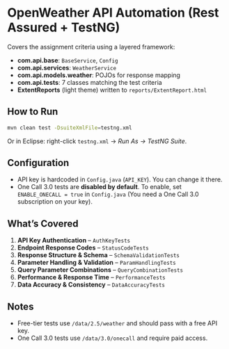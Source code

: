 # OpenWeather API Automation (Rest Assured + TestNG)

Covers the assignment criteria using a layered framework:
- **com.api.base**: `BaseService`, `Config`
- **com.api.services**: `WeatherService`
- **com.api.models.weather**: POJOs for response mapping
- **com.api.tests**: 7 classes matching the test criteria
- **ExtentReports** (light theme) written to `reports/ExtentReport.html`

## How to Run
```bash
mvn clean test -DsuiteXmlFile=testng.xml
```
Or in Eclipse: right-click `testng.xml` → *Run As → TestNG Suite*.

## Configuration
- API key is hardcoded in `Config.java` (`API_KEY`). You can change it there.
- One Call 3.0 tests are **disabled by default**. To enable, set `ENABLE_ONECALL = true` in `Config.java`
  (You need a One Call 3.0 subscription on your key).

## What’s Covered
1. **API Key Authentication** – `AuthKeyTests`
2. **Endpoint Response Codes** – `StatusCodeTests`
3. **Response Structure & Schema** – `SchemaValidationTests`
4. **Parameter Handling & Validation** – `ParamHandlingTests`
5. **Query Parameter Combinations** – `QueryCombinationTests`
6. **Performance & Response Time** – `PerformanceTests`
7. **Data Accuracy & Consistency** – `DataAccuracyTests`

## Notes
- Free-tier tests use `/data/2.5/weather` and should pass with a free API key.
- One Call 3.0 tests use `/data/3.0/onecall` and require paid access.
